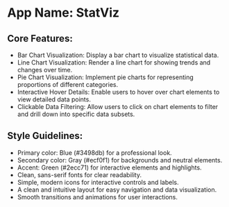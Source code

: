 # **App Name**: StatViz

## Core Features:

- Bar Chart Visualization: Display a bar chart to visualize statistical data.
- Line Chart Visualization: Render a line chart for showing trends and changes over time.
- Pie Chart Visualization: Implement pie charts for representing proportions of different categories.
- Interactive Hover Details: Enable users to hover over chart elements to view detailed data points.
- Clickable Data Filtering: Allow users to click on chart elements to filter and drill down into specific data subsets.

## Style Guidelines:

- Primary color: Blue (#3498db) for a professional look.
- Secondary color: Gray (#ecf0f1) for backgrounds and neutral elements.
- Accent: Green (#2ecc71) for interactive elements and highlights.
- Clean, sans-serif fonts for clear readability.
- Simple, modern icons for interactive controls and labels.
- A clean and intuitive layout for easy navigation and data visualization.
- Smooth transitions and animations for user interactions.